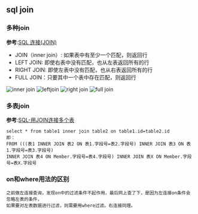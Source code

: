 ## sql join
### 多种join
**参考**:[SQL 连接(JOIN)](https://www.w3schools.com/sql/sql_join.asp)

- JOIN（inner join）: 如果表中有至少一个匹配，则返回行
- LEFT JOIN: 即使右表中没有匹配，也从左表返回所有的行
- RIGHT JOIN: 即使左表中没有匹配，也从右表返回所有的行
- FULL JOIN：只要其中一个表中存在匹配，则返回行

![inner join](https://raw.githubusercontent.com/liangpinglk/note/master/picture/sql-join/img_innerjoin.gif)
![leftjoin](https://raw.githubusercontent.com/liangpinglk/note/master/picture/sql-join/img_leftjoin.gif)
![right join](https://raw.githubusercontent.com/liangpinglk/note/master/picture/sql-join/img_rightjoin.gif)
![full join](https://raw.githubusercontent.com/liangpinglk/note/master/picture/sql-join/img_fulljoin.gif)


### 多表join
**参考**:[SQL-用JOIN连接多个表](https://blog.csdn.net/qq_26593881/article/details/52104699)
```
select * from table1 inner join table2 on table1.id=table2.id
即：
FROM (((表1 INNER JOIN 表2 ON 表1.字段号=表2.字段号) INNER JOIN 表3 ON 表1.字段号=表3.字段号)
INNER JOIN 表4 ON Member.字段号=表4.字段号) INNER JOIN 表X ON Member.字段号=表X.字段号
```

### on和where用法的区别
```
之前做左连接查询，发现on中的过滤条件不起作用，最后网上查了下，是因为左连接on条件会忽略左表的条件，
如果要对左表数据进行过滤，则需要用where过滤。右连接同理。
```
